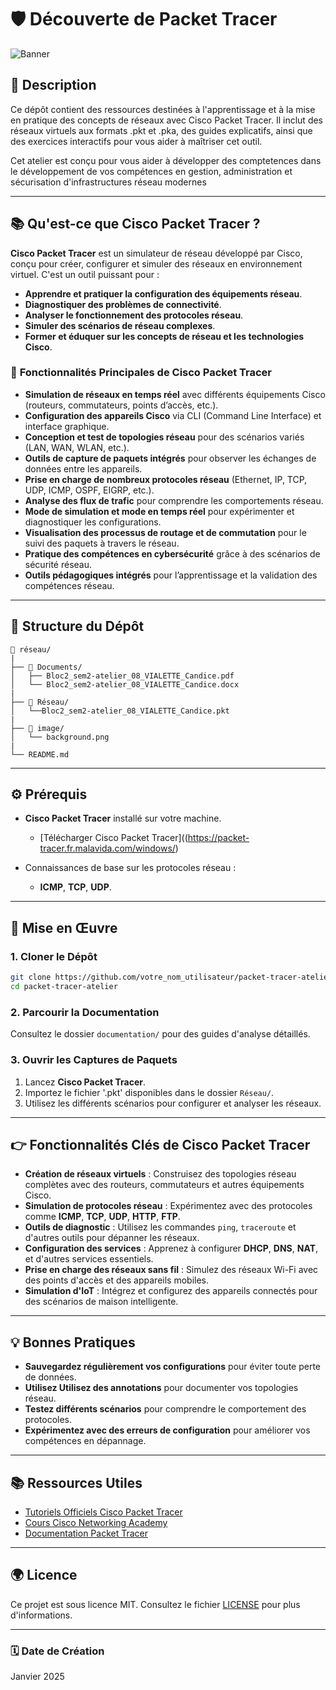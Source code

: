 # 🛡️ **Découverte de Packet Tracer**

![Banner](image/background.png)

## 📄 **Description**
Ce dépôt contient des ressources destinées à l'apprentissage et à la mise en pratique des concepts de réseaux avec Cisco Packet Tracer. Il inclut des réseaux virtuels aux formats .pkt et .pka, des guides explicatifs, ainsi que des exercices interactifs pour vous aider à maîtriser cet outil.

Cet atelier est conçu pour vous aider à développer des comptetences dans le développement de vos compétences en gestion, administration et sécurisation d'infrastructures réseau modernes

---
## 📚 **Qu'est-ce que Cisco Packet Tracer ?**

**Cisco Packet Tracer** est un simulateur de réseau développé par Cisco, conçu pour créer, configurer et simuler des réseaux en environnement virtuel. C'est un outil puissant pour :

- **Apprendre et pratiquer la configuration des équipements réseau**.
- **Diagnostiquer des problèmes de connectivité**.
- **Analyser le fonctionnement des protocoles réseau**.
- **Simuler des scénarios de réseau complexes**.
- **Former et éduquer sur les concepts de réseau et les technologies Cisco**.
  
### 🔗 **Fonctionnalités Principales de Cisco Packet Tracer**

- **Simulation de réseaux en temps réel** avec différents équipements Cisco (routeurs, commutateurs, points d’accès, etc.).
- **Configuration des appareils Cisco** via CLI (Command Line Interface) et interface graphique.
- **Conception et test de topologies réseau** pour des scénarios variés (LAN, WAN, WLAN, etc.).
- **Outils de capture de paquets intégrés** pour observer les échanges de données entre les appareils.
- **Prise en charge de nombreux protocoles réseau** (Ethernet, IP, TCP, UDP, ICMP, OSPF, EIGRP, etc.).
- **Analyse des flux de trafic** pour comprendre les comportements réseau.
- **Mode de simulation et mode en temps réel** pour expérimenter et diagnostiquer les configurations.
- **Visualisation des processus de routage et de commutation** pour le suivi des paquets à travers le réseau.
- **Pratique des compétences en cybersécurité** grâce à des scénarios de sécurité réseau.
- **Outils pédagogiques intégrés** pour l’apprentissage et la validation des compétences réseau.


---

## 📂 **Structure du Dépôt**

```
📂 réseau/
|
├── 📂 Documents/
│   ├── Bloc2_sem2-atelier_08_VIALETTE_Candice.pdf
│   └── Bloc2_sem2-atelier_08_VIALETTE_Candice.docx
|
├── 📂 Réseau/
│   └──Bloc2_sem2-atelier_08_VIALETTE_Candice.pkt
|
├── 📂 image/
│   └── background.png
|
└── README.md
```
---

## ⚙️ **Prérequis**

- **Cisco Packet Tracer** installé sur votre machine.
  - [Télécharger Cisco Packet Tracer]((https://packet-tracer.fr.malavida.com/windows/)

- Connaissances de base sur les protocoles réseau : 
  - **ICMP**, **TCP**, **UDP**.

---

## 🚀 **Mise en Œuvre**

### 1. **Cloner le Dépôt**

```bash
git clone https://github.com/votre_nom_utilisateur/packet-tracer-atelier.git
cd packet-tracer-atelier
```

### 2. **Parcourir la Documentation**

Consultez le dossier `documentation/` pour des guides d'analyse détaillés.

### 3. **Ouvrir les Captures de Paquets**

1. Lancez **Cisco Packet Tracer**.
2. Importez le fichier '.pkt' disponibles dans le dossier `Réseau/`.
3. Utilisez les différents scénarios pour configurer et analyser les réseaux.

---

## 👉 **Fonctionnalités Clés de Cisco Packet Tracer**
- **Création de réseaux virtuels** : Construisez des topologies réseau complètes avec des routeurs, commutateurs et autres équipements Cisco.
- **Simulation de protocoles réseau** : Expérimentez avec des protocoles comme **ICMP**, **TCP**, **UDP**, **HTTP**, **FTP**.
- **Outils de diagnostic** : Utilisez les commandes `ping`, `traceroute` et d'autres outils pour dépanner les réseaux.
- **Configuration des services** : Apprenez à configurer **DHCP**, **DNS**, **NAT**, et d'autres services essentiels.
- **Prise en charge des réseaux sans fil** : Simulez des réseaux Wi-Fi avec des points d'accès et des appareils mobiles.
- **Simulation d'IoT** : Intégrez et configurez des appareils connectés pour des scénarios de maison intelligente.

---

## 💡 **Bonnes Pratiques**

- **Sauvegardez régulièrement vos configurations** pour éviter toute perte de données.
- **Utilisez Utilisez des annotations** pour documenter vos topologies réseau.
- **Testez différents scénarios** pour comprendre le comportement des protocoles.
- **Expérimentez avec des erreurs de configuration** pour améliorer vos compétences en dépannage.

---

## 📚 **Ressources Utiles**

- [Tutoriels Officiels Cisco Packet Tracer](https://www.netacad.com/courses/packet-tracer)
- [Cours Cisco Networking Academy](https://www.netacad.com/)
- [Documentation Packet Tracer](https://www.netacad.com/portal/resources/packet-tracer)

---

## 🌍 **Licence**

Ce projet est sous licence MIT. Consultez le fichier [LICENSE](LICENSE) pour plus d'informations.

---

### 🗓 **Date de Création**

Janvier 2025

